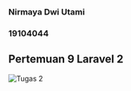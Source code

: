 ### Nirmaya Dwi Utami
### 19104044
## Pertemuan 9 Laravel 2

![Tugas 2](https://user-images.githubusercontent.com/72557065/152656270-48147bf7-aefb-458c-8c6d-ebe62bdab810.JPG)

